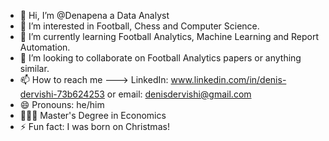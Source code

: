 - 👋 Hi, I’m @Denapena a Data Analyst
- 👀 I’m interested in Football, Chess and Computer Science.
- 🌱 I’m currently learning Football Analytics, Machine Learning and Report Automation.
- 💞️ I’m looking to collaborate on Football Analytics papers or anything similar.
- 📫 How to reach me ---> LinkedIn: www.linkedin.com/in/denis-dervishi-73b624253 
or email: denisdervishi@gmail.com
- 😄 Pronouns: he/him
- 👨🏼‍🎓 Master's Degree in Economics
- ⚡ Fun fact: I was born on Christmas!

<!---
Denapena/Denapena is a ✨ special ✨ repository because its `README.md` (this file) appears on your GitHub profile.
You can click the Preview link to take a look at your changes.
--->
